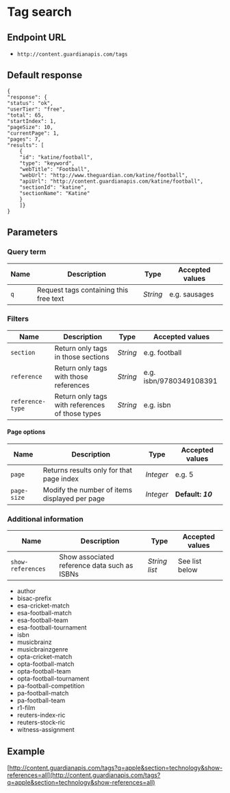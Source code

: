 Tag search
=======

## Endpoint URL
* `http://content.guardianapis.com/tags`

## Default response
    {
    "response": {
    "status": "ok",
    "userTier": "free",
    "total": 65,
    "startIndex": 1,
    "pageSize": 10,
    "currentPage": 1,
    "pages": 7,
    "results": [
        {
        "id": "katine/football",
        "type": "keyword",
        "webTitle": "Football",
        "webUrl": "http://www.theguardian.com/katine/football",
        "apiUrl": "http://content.guardianapis.com/katine/football",
        "sectionId": "katine",
        "sectionName": "Katine"
        }
        ]}
    }

## Parameters

### Query term

Name  | Description | Type | Accepted values
----- | ----------- | ---- | ---------------
`q` | Request tags containing this free text | *String* | e.g. sausages

### Filters

Name  | Description | Type | Accepted values
----- | ----------- | ---- | ---------------
`section` | Return only tags in those sections | *String* | e.g. football
`reference` | Return only tags with those references | *String* | e.g. isbn/9780349108391
`reference-type` | Return only tags with references of those types | *String* | e.g. isbn

#### Page options

Name  | Description | Type | Accepted values
----- | ----------- | ---- | ---------------
`page`| Returns results only for that page index  | *Integer* | e.g. 5
`page-size` | Modify the number of items displayed per page | *Integer*  | __Default: *10*__

### Additional information

Name  | Description | Type | Accepted values
----- | ----------- | ---- | ---------------
`show-references` | Show associated reference data such as ISBNs | *String list* | See list below |

* author
* bisac-prefix
* esa-cricket-match
* esa-football-match
* esa-football-team
* esa-football-tournament
* isbn
* musicbrainz
* musicbrainzgenre
* opta-cricket-match
* opta-football-match
* opta-football-team
* opta-football-tournament
* pa-football-competition
* pa-football-match
* pa-football-team
* r1-film
* reuters-index-ric
* reuters-stock-ric
* witness-assignment

## Example

[http://content.guardianapis.com/tags?q=apple&section=technology&show-references=all](http://content.guardianapis.com/tags?q=apple&section=technology&show-references=all)
